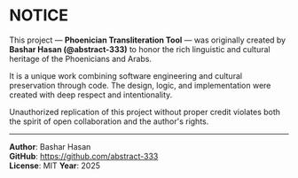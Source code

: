 # NOTICE

This project — **Phoenician Transliteration Tool** — was originally created by **Bashar Hasan (@abstract-333)** to honor the rich linguistic and cultural heritage of the Phoenicians and Arabs.

It is a unique work combining software engineering and cultural preservation through code. The design, logic, and implementation were created with deep respect and intentionality. 

Unauthorized replication of this project without proper credit violates both the spirit of open collaboration and the author's rights.

---

**Author**: Bashar Hasan  
**GitHub**: https://github.com/abstract-333  
**License**: MIT 
**Year**: 2025

